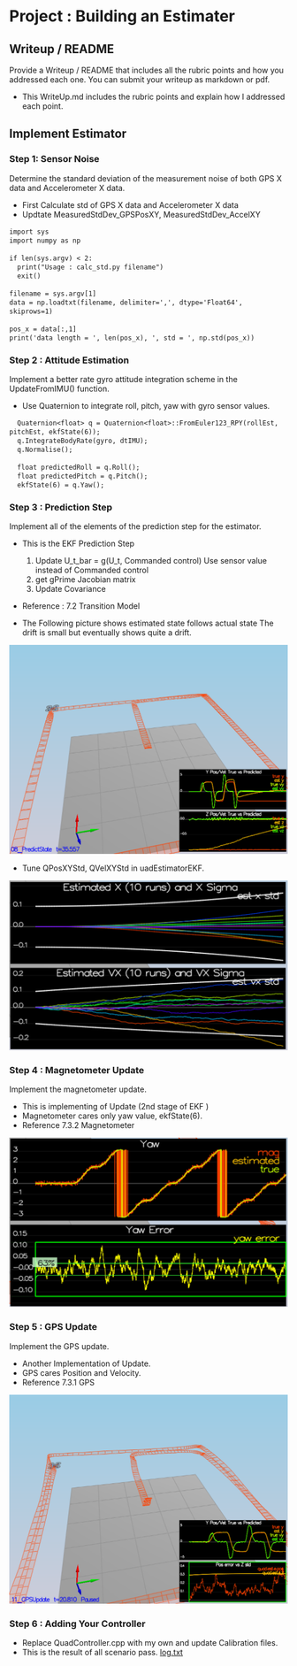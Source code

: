 # Project : Building an Estimater

## Writeup / README

Provide a Writeup / README that includes all the rubric points and how you addressed each one. You can submit your writeup as markdown or pdf.

- This WriteUp.md includes the rubric points and explain how I addressed each point.

## Implement Estimator

### Step 1: Sensor Noise
Determine the standard deviation of the measurement noise of both GPS X data and Accelerometer X data.

- First Calculate std of GPS X data and Accelerometer X data
- Updtate MeasuredStdDev_GPSPosXY, MeasuredStdDev_AccelXY

~~~
import sys
import numpy as np

if len(sys.argv) < 2:
  print("Usage : calc_std.py filename")
  exit()

filename = sys.argv[1]
data = np.loadtxt(filename, delimiter=',', dtype='Float64', skiprows=1)

pos_x = data[:,1]
print('data length = ', len(pos_x), ', std = ', np.std(pos_x))
~~~

### Step 2 : Attitude Estimation
Implement a better rate gyro attitude integration scheme in the UpdateFromIMU() function.

- Use Quaternion to integrate roll, pitch, yaw with gyro sensor values.
~~~
  Quaternion<float> q = Quaternion<float>::FromEuler123_RPY(rollEst, pitchEst, ekfState(6));
  q.IntegrateBodyRate(gyro, dtIMU);
  q.Normalise();

  float predictedRoll = q.Roll();
  float predictedPitch = q.Pitch();
  ekfState(6) = q.Yaw();
~~~

### Step 3 : Prediction Step
Implement all of the elements of the prediction step for the estimator.

- This is the EKF Prediction Step
  1. Update U_t_bar = g(U_t, Commanded control)
     Use sensor value instead of Commanded control
  2. get gPrime Jacobian matrix
  3. Update Covariance
- Reference : 7.2 Transition Model

- The Following picture shows estimated state follows actual state
  The drift is small but eventually shows quite a drift.

![scenario8](./report/Prediction_1.png)

- Tune QPosXYStd, QVelXYStd in uadEstimatorEKF.

![scenario9](./report/Prediction_2_1.png)

### Step 4 : Magnetometer Update
Implement the magnetometer update.

- This is implementing of Update (2nd stage of EKF )
- Magnetometer cares only yaw value, ekfState(6).
- Reference 7.3.2 Magnetometer

![scenario10](./report/Update_Mag.png)

### Step 5 : GPS Update
Implement the GPS update.

- Another Implementation of Update.
- GPS cares Position and Velocity.
- Reference 7.3.1 GPS

![scenario11](./report/Update_GPS.png)

### Step 6 : Adding Your Controller

- Replace QuadController.cpp with my own and update Calibration files.
- This is the result of all scenario pass. [log.txt](./report/log.txt)
